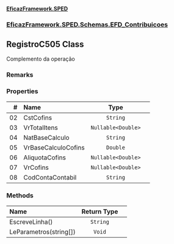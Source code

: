 #### [EficazFramework.SPED](EficazFrameworkSPED.md 'EficazFramework SPED')
### [EficazFramework.SPED.Schemas.EFD_Contribuicoes](EficazFramework.SPED.Schemas.EFD_Contribuicoes.md 'EficazFramework.SPED.Schemas.EFD_Contribuicoes')

## RegistroC505 Class

Complemento da operação

### Remarks
### Properties

| # | Name | Type | |
| ---: | :--- | :---: | :--- |
| 02 | CstCofins | `String` |  |
| 03 | VrTotalItens | `Nullable<Double>` |  |
| 04 | NatBaseCalculo | `String` |  |
| 05 | VrBaseCalculoCofins | `Double` |  |
| 06 | AliquotaCofins | `Nullable<Double>` |  |
| 07 | VrCofins | `Nullable<Double>` |  |
| 08 | CodContaContabil | `String` |  |
### Methods

| Name | Return Type | |
| :--- | :---: | :--- |
| EscreveLinha() | `String` |  |
| LeParametros(string[]) | `Void` |  |
